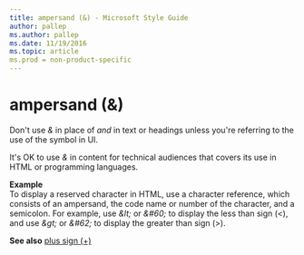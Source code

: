 ```yaml
---
title: ampersand (&) - Microsoft Style Guide
author: pallep
ms.author: pallep
ms.date: 11/19/2016
ms.topic: article
ms.prod = non-product-specific
---
```


# ampersand (&)

Don't use *&* in place of *and* in text or headings unless you're referring to the use of the symbol in UI.

It's OK to use *&* in content for technical audiences that covers its use in HTML or programming languages. 

**Example**<br />To display a reserved character in HTML, use a character reference, which consists of an ampersand, the code name or number of the character, and a semicolon. For example, use *\&lt;* or *&\#60;* to display the less than sign (\<), and use *\&gt;* or *&\#62;* to display the greater than sign (\>).

**See also** [plus sign (+)](/style-guide/a-z-word-list-term-collections/p/plus-sign)
